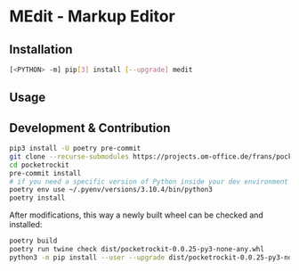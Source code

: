 # MEdit - Markup Editor


## Installation

```sh
[<PYTHON> -m] pip[3] install [--upgrade] medit
```


## Usage


## Development & Contribution

```sh
pip3 install -U poetry pre-commit
git clone --recurse-submodules https://projects.om-office.de/frans/pocketrockit.git
cd pocketrockit
pre-commit install
# if you need a specific version of Python inside your dev environment
poetry env use ~/.pyenv/versions/3.10.4/bin/python3
poetry install
```

After modifications, this way a newly built wheel can be checked and installed:

```sh
poetry build
poetry run twine check dist/pocketrockit-0.0.25-py3-none-any.whl
python3 -m pip install --user --upgrade dist/pocketrockit-0.0.25-py3-none-any.whl
```

